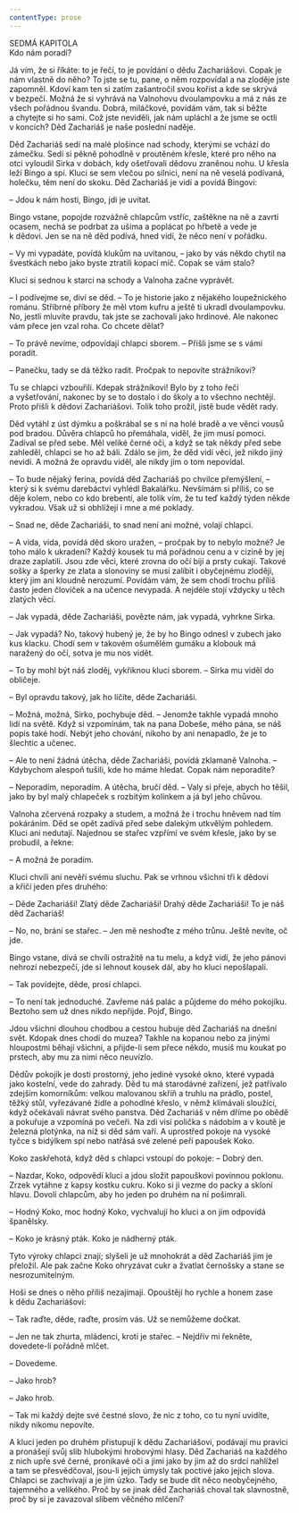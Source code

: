 ```yaml
---
contentType: prose
---
```


SEDMÁ KAPITOLA  
Kdo nám poradí?

  

Já vím, že si říkáte: to je řečí, to je povídání o dědu Zachariášovi. Copak je nám vlastně do něho? To jste se tu, pane, o něm rozpovídal a na zloděje jste zapomněl. Kdoví kam ten si zatím zašantročil svou kořist a kde se skrývá v bezpečí. Možná že si vyhrává na Valnohovu dvoulampovku a má z nás ze všech pořádnou švandu. Dobrá, miláčkové, povídám vám, tak si běžte a chytejte si ho sami. Což jste neviděli, jak nám upláchl a že jsme se octli v koncích? Děd Zachariáš je naše poslední naděje.

Děd Zachariáš sedí na malé plošince nad schody, kterými se vchází do zámečku. Sedí si pěkně pohodlně v proutěném křesle, které pro něho na otci vyloudil Sirka v dobách, kdy ošetřovali dědovu zraněnou nohu. U křesla leží Bingo a spí. Kluci se sem vlečou po silnici, není na ně veselá podívaná, holečku, těm není do skoku. Děd Zachariáš je vidí a povídá Bingovi:

– Jdou k nám hosti, Bingo, jdi je uvítat.

Bingo vstane, popojde rozvážně chlapcům vstříc, zaštěkne na ně a zavrtí ocasem, nechá se podrbat za ušima a poplácat po hřbetě a vede je k dědovi. Jen se na ně děd podívá, hned vidí, že něco není v pořádku.

– Vy mi vypadáte, povídá klukům na uvítanou, – jako by vás někdo chytil na švestkách nebo jako byste ztratili kopací míč. Copak se vám stalo?

Kluci si sednou k starci na schody a Valnoha začne vyprávět.

– I podívejme se, diví se děd. – To je historie jako z nějakého loupežnického románu. Stříbrné příbory že měl vtom kufru a ještě ti ukradl dvoulampovku. No, jestli mluvíte pravdu, tak jste se zachovali jako hrdinové. Ale nakonec vám přece jen vzal roha. Co chcete dělat?

– To právě nevíme, odpovídají chlapci sborem. – Přišli jsme se s vámi poradit.

– Panečku, tady se dá těžko radit. Pročpak to nepovíte strážníkovi?

Tu se chlapci vzbouřili. Kdepak strážníkovi! Bylo by z toho řečí a vyšetřování, nakonec by se to dostalo i do školy a to všechno nechtějí. Proto přišli k dědovi Zachariášovi. Tolik toho prožil, jistě bude vědět rady.

Děd vytáhl z úst dýmku a poškrábal se s ní na holé bradě a ve věnci vousů pod bradou. Důvěra chlapců ho přemáhala, viděl, že jim musí pomoci. Zadíval se před sebe. Měl veliké černé oči, a když se tak někdy před sebe zahleděl, chlapci se ho až báli. Zdálo se jim, že děd vidí věci, jež nikdo jiný nevidí. A možná že opravdu viděl, ale nikdy jim o tom nepovídal.

– To bude nějaký ferina, povídá děd Zachariáš po chvilce přemýšlení, – který si k svému darebáctví vyhlédl Bakalářku. Nevšímám si příliš, co se děje kolem, nebo co kdo brebentí, ale tolik vím, že tu teď každý týden někde vykradou. Však už si obhlížejí i mne a mé poklady.

– Snad ne, děde Zachariáši, to snad není ani možné, volají chlapci.

– A vida, vida, povídá děd skoro uražen, – pročpak by to nebylo možné? Je toho málo k ukradení? Každý kousek tu má pořádnou cenu a v cizině by jej draze zaplatili. Jsou zde věci, které zrovna do očí bijí a prsty cukají. Takové sošky a šperky ze zlata a slonoviny se musí zalíbit i obyčejnému zloději, který jim ani kloudně nerozumí. Povídám vám, že sem chodí trochu příliš často jeden človíček a na učence nevypadá. A nejdéle stojí vždycky u těch zlatých věcí.

– Jak vypadá, děde Zachariáši, povězte nám, jak vypadá, vyhrkne Sirka.

– Jak vypadá? No, takový hubený je, že by ho Bingo odnesl v zubech jako kus klacku. Chodí sem v takovém ošumělém gumáku a klobouk má naražený do očí, sotva je mu nos vidět.

– To by mohl být náš zloděj, vykřiknou kluci sborem. – Sirka mu viděl do obličeje.

– Byl opravdu takový, jak ho líčíte, děde Zachariáši.

– Možná, možná, Sirko, pochybuje děd. – Jenomže takhle vypadá mnoho lidí na světě. Když si vzpomínám, tak na pana Dobeše, mého pána, se náš popis také hodí. Nebýt jeho chování, nikoho by ani nenapadlo, že je to šlechtic a učenec.

– Ale to není žádná útěcha, děde Zachariáši, povídá zklamaně Valnoha. – Kdybychom alespoň tušili, kde ho máme hledat. Copak nám neporadíte?

– Neporadím, neporadím. A útěcha, bručí děd. – Valy si přeje, abych ho těšil, jako by byl malý chlapeček s rozbitým kolínkem a já byl jeho chůvou.

Valnoha zčervená rozpaky a studem, a možná že i trochu hněvem nad tím pokáráním. Děd se opět zadívá před sebe dalekým utkvělým pohledem. Kluci ani nedutají. Najednou se stařec vzpřímí ve svém křesle, jako by se probudil, a řekne:

– A možná že poradím.

Kluci chvíli ani nevěří svému sluchu. Pak se vrhnou všichni tři k dědovi a křičí jeden přes druhého:

– Děde Zachariáši! Zlatý děde Zachariáši! Drahý děde Zachariáši! To je náš děd Zachariáš!

– No, no, brání se stařec. – Jen mě neshoďte z mého trůnu. Ještě nevíte, oč jde.

Bingo vstane, dívá se chvíli ostražitě na tu melu, a když vidí, že jeho pánovi nehrozí nebezpečí, jde si lehnout kousek dál, aby ho kluci nepošlapali.

– Tak povídejte, děde, prosí chlapci.

– To není tak jednoduché. Zavřeme náš palác a půjdeme do mého pokojíku. Beztoho sem už dnes nikdo nepřijde. Pojď, Bingo.

Jdou všichni dlouhou chodbou a cestou hubuje děd Zachariáš na dnešní svět. Kdopak dnes chodí do muzea? Takhle na kopanou nebo za jinými hloupostmi běhají všichni, a přijde-li sem přece někdo, musíš mu koukat po prstech, aby mu za nimi něco neuvízlo.

Dědův pokojík je dosti prostorný, jeho jediné vysoké okno, které vypadá jako kostelní, vede do zahrady. Děd tu má starodávné zařízení, jež patřívalo zdejším komorníkům: velkou malovanou skříň a truhlu na prádlo, postel, těžký stůl, vyřezávané židle a pohodlné křeslo, v němž klímávali sloužící, když očekávali návrat svého panstva. Děd Zachariáš v něm dříme po obědě a pokuřuje a vzpomíná po večeři. Na zdi visí polička s nádobím a v koutě je železná plotýnka, na níž si děd sám vaří. A uprostřed pokoje na vysoké tyčce s bidýlkem spí nebo natřásá své zelené peří papoušek Koko.

Koko zaskřehotá, když děd s chlapci vstoupí do pokoje: – Dobrý den.

– Nazdar, Koko, odpovědí kluci a jdou složit papouškovi povinnou poklonu. Zrzek vytáhne z kapsy kostku cukru. Koko si ji vezme do packy a skloní hlavu. Dovolí chlapcům, aby ho jeden po druhém na ní pošimrali.

– Hodný Koko, moc hodný Koko, vychvalují ho kluci a on jim odpovídá španělsky.

– Koko je krásný pták. Koko je nádherný pták.

Tyto výroky chlapci znají; slyšeli je už mnohokrát a děd Zachariáš jim je přeložil. Ale pak začne Koko ohryzávat cukr a žvatlat černošsky a stane se nesrozumitelným.

Hoši se dnes o něho příliš nezajímají. Opouštějí ho rychle a honem zase k dědu Zachariášovi:

– Tak raďte, děde, raďte, prosím vás. Už se nemůžeme dočkat.

– Jen ne tak zhurta, mládenci, krotí je stařec. – Nejdřív mi řekněte, dovedete-li pořádně mlčet.

– Dovedeme.

– Jako hrob?

– Jako hrob.

– Tak mi každý dejte své čestné slovo, že nic z toho, co tu nyní uvidíte, nikdy nikomu nepovíte.

A kluci jeden po druhém přistupují k dědu Zachariášovi, podávají mu pravici a pronášejí svůj slib hlubokými hrobovými hlasy. Děd Zachariáš na každého z nich upře své černé, pronikavé oči a jimi jako by jim až do srdcí nahlížel a tam se přesvědčoval, jsou-li jejich úmysly tak poctivé jako jejich slova. Chlapci se zachvívají a je jim úzko. Tady se bude dít něco neobyčejného, tajemného a velikého. Proč by se jinak děd Zachariáš choval tak slavnostně, proč by si je zavazoval slibem věčného mlčení?
